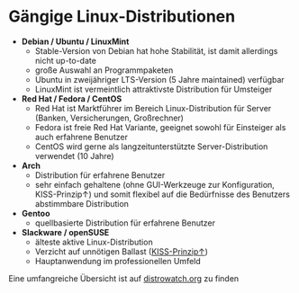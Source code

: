 # Gängige Linux-Distributionen

* **Debian / Ubuntu / LinuxMint**
  * Stable-Version von Debian hat hohe Stabilität, ist damit allerdings nicht up-to-date 
  * große Auswahl an Programmpaketen 
  * Ubuntu in zweijähriger LTS-Version \(5 Jahre maintained\) verfügbar 
  * LinuxMint ist vermeintlich attraktivste Distribution für Umsteiger
* **Red Hat / Fedora / CentOS**
  * Red Hat ist Marktführer im Bereich Linux-Distribution für Server \(Banken, Versicherungen, Großrechner\)
  * Fedora ist freie Red Hat Variante, geeignet sowohl für Einsteiger als auch erfahrene Benutzer
  * CentOS wird gerne als langzeitunterstützte Server-Distribution verwendet \(10 Jahre\)
* **Arch**
  * Distribution für erfahrene Benutzer
  * sehr einfach gehaltene \(ohne GUI-Werkzeuge zur Konfiguration, KISS-Prinzip↑\) und somit flexibel auf die Bedürfnisse des Benutzers abstimmbare Distribution
* **Gentoo**
  * quellbasierte Distribution für erfahrene Benutzer
* **Slackware / openSUSE**
  * älteste aktive Linux-Distribution 
  * Verzicht auf unnötigen Ballast \([KISS-Prinzip↑](https://de.wikipedia.org/wiki/KISS-Prinzip)\) 
  * Hauptanwendung im professionellen Umfeld

Eine umfangreiche Übersicht ist auf [distrowatch.org](https://distrowatch.org) zu finden

